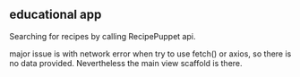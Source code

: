 ## educational app
Searching for recipes by calling RecipePuppet api.


major issue is with network error when try to use fetch() or axios,
so there is no data provided. Nevertheless the main view scaffold is there.

